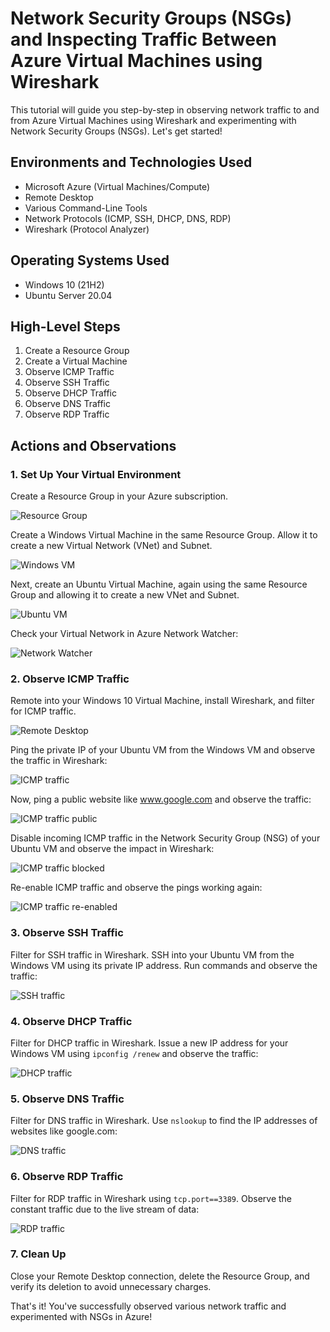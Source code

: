 # Network Security Groups (NSGs) and Inspecting Traffic Between Azure Virtual Machines using Wireshark

This tutorial will guide you step-by-step in observing network traffic to and from Azure Virtual Machines using Wireshark and experimenting with Network Security Groups (NSGs). Let's get started!

## Environments and Technologies Used

- Microsoft Azure (Virtual Machines/Compute)
- Remote Desktop
- Various Command-Line Tools
- Network Protocols (ICMP, SSH, DHCP, DNS, RDP)
- Wireshark (Protocol Analyzer)

## Operating Systems Used

- Windows 10 (21H2)
- Ubuntu Server 20.04

## High-Level Steps

1. Create a Resource Group
2. Create a Virtual Machine
3. Observe ICMP Traffic
4. Observe SSH Traffic
5. Observe DHCP Traffic
6. Observe DNS Traffic
7. Observe RDP Traffic

## Actions and Observations

### 1. Set Up Your Virtual Environment

Create a Resource Group in your Azure subscription.

![Resource Group](https://i.imgur.com/dOAeXqs.png)

Create a Windows Virtual Machine in the same Resource Group. Allow it to create a new Virtual Network (VNet) and Subnet.

![Windows VM](https://i.imgur.com/PHOwjLh.png)

Next, create an Ubuntu Virtual Machine, again using the same Resource Group and allowing it to create a new VNet and Subnet.

![Ubuntu VM](https://i.imgur.com/N5zwQUH.png)

Check your Virtual Network in Azure Network Watcher:

![Network Watcher](https://i.imgur.com/Pn02GXF.png)

### 2. Observe ICMP Traffic

Remote into your Windows 10 Virtual Machine, install Wireshark, and filter for ICMP traffic.

![Remote Desktop](https://i.imgur.com/0BsfNiS.jpg)

Ping the private IP of your Ubuntu VM from the Windows VM and observe the traffic in Wireshark:

![ICMP traffic](https://i.imgur.com/3h9QSEY.png)

Now, ping a public website like www.google.com and observe the traffic:

![ICMP traffic public](https://i.imgur.com/YduMvc7.png)

Disable incoming ICMP traffic in the Network Security Group (NSG) of your Ubuntu VM and observe the impact in Wireshark:

![ICMP traffic blocked](https://i.imgur.com/NjuUANI.png)

Re-enable ICMP traffic and observe the pings working again:

![ICMP traffic re-enabled](https://i.imgur.com/nZbl2sA.png)

### 3. Observe SSH Traffic

Filter for SSH traffic in Wireshark. SSH into your Ubuntu VM from the Windows VM using its private IP address. Run commands and observe the traffic:

![SSH traffic](https://i.imgur.com/6YEDJKu.png)

### 4. Observe DHCP Traffic

Filter for DHCP traffic in Wireshark. Issue a new IP address for your Windows VM using `ipconfig /renew` and observe the traffic:

![DHCP traffic](https://i.imgur.com/mKyAHFr.png)

### 5. Observe DNS Traffic

Filter for DNS traffic in Wireshark. Use `nslookup` to find the IP addresses of websites like google.com:

![DNS traffic](https://i.imgur.com/mYZ8CAK.png)

### 6. Observe RDP Traffic

Filter for RDP traffic in Wireshark using `tcp.port==3389`. Observe the constant traffic due to the live stream of data:

![RDP traffic](https://i.imgur.com/hNlhTVp.png)

### 7. Clean Up

Close your Remote Desktop connection, delete the Resource Group, and verify its deletion to avoid unnecessary charges.

That's it! You've successfully observed various network traffic and experimented with NSGs in Azure!
